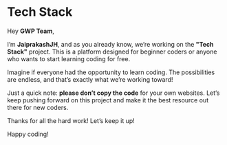 # Tech Stack

Hey **GWP Team**,

I’m **JaiprakashJH**, and as you already know, we’re working on the **"Tech Stack"** project. This is a platform designed for beginner coders or anyone who wants to start learning coding for free.

Imagine if everyone had the opportunity to learn coding. The possibilities are endless, and that’s exactly what we’re working toward!

Just a quick note: **please don’t copy the code** for your own websites. Let’s keep pushing forward on this project and make it the best resource out there for new coders.

Thanks for all the hard work! Let’s keep it up!

Happy coding! 
